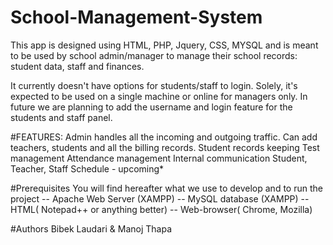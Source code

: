 
# School-Management-System

This app is designed using HTML, PHP, Jquery, CSS, MYSQL and is meant to be used by school admin/manager to manage their school records: student data, staff and finances.

It currently doesn't have options for students/staff to login. Solely, it's expected to be used on a single machine or online for managers only. In future we are planning to add the username and login feature for the students and staff panel. 

#FEATURES:
Admin handles all the incoming and outgoing traffic. 
Can add teachers, students and all the billing records. 
Student records keeping
Test management
Attendance management
Internal communication
Student, Teacher, Staff Schedule - upcoming*


#Prerequisites
You will find hereafter what we use to develop and to run the project
-- Apache Web Server (XAMPP)
-- MySQL database (XAMPP)
-- HTML( Notepad++ or anything better)
-- Web-browser( Chrome, Mozilla)

#Authors
Bibek Laudari &
Manoj Thapa

